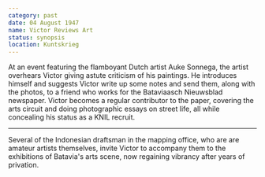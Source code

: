```yaml
---
category: past
date: 04 August 1947
name: Victor Reviews Art
status: synopsis
location: Kuntskrieg
---
```

At an event featuring the flamboyant
Dutch artist Auke Sonnega, the artist overhears Victor giving astute
criticism of his paintings. He introduces himself and suggests Victor
write up some notes and send them, along with the photos, to a friend
who works for the Bataviaasch Nieuwsblad newspaper. Victor becomes a
regular contributor to the paper, covering the arts circuit and doing
photographic essays on street life, all while concealing his status as a
KNIL recruit.

------

Several of the Indonesian draftsman in the mapping
office, who are are amateur artists themselves, invite Victor to
accompany them to the exhibitions of Batavia's arts scene, now regaining
vibrancy after years of privation. 
